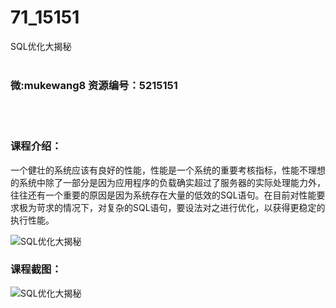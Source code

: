 # 71_15151
SQL优化大揭秘
<br/></br>
<h3>微:mukewang8 资源编号：5215151</h3>
<br/></br>
<h3>课程介绍：</h3>
<p>一个健壮的系统应该有良好的性能，性能是一个系统的重要考核指标，性能不理想的系统中除了一部分是因为应用程序的负载确实超过了服务器的实际处理能力外，往往还有一个重要的原因是因为系统存在大量的低效的<a title="查看与 SQL 相关的文章" target="_blank">SQL</a>语句。在目前对性能要求极为苛求的情况下，对复杂的SQL语句，要设法对之进行优化，以获得更稳定的执行性能。</p>
<p><img src="https://www.ko996.com/wp-content/uploads/img/2020/09/12345-300x188.jpg" alt="SQL优化大揭秘"></p>
<div class="info-desc">
<h3>课程截图：</h3>
<p><img src="https://www.ko996.com/wp-content/uploads/img/2020/09/1-4.png" alt="SQL优化大揭秘"></p>


			
</div>
